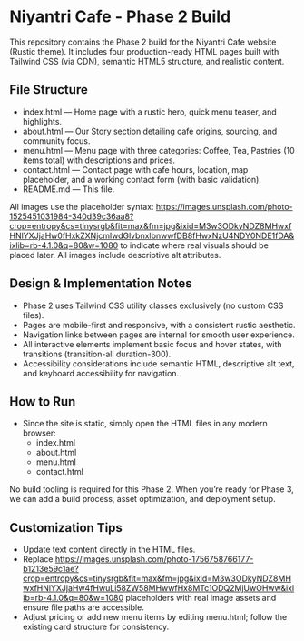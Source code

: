 # Niyantri Cafe - Phase 2 Build

This repository contains the Phase 2 build for the Niyantri Cafe website (Rustic theme). It includes four production-ready HTML pages built with Tailwind CSS (via CDN), semantic HTML5 structure, and realistic content.

## File Structure
- index.html — Home page with a rustic hero, quick menu teaser, and highlights.
- about.html — Our Story section detailing cafe origins, sourcing, and community focus.
- menu.html — Menu page with three categories: Coffee, Tea, Pastries (10 items total) with descriptions and prices.
- contact.html — Contact page with cafe hours, location, map placeholder, and a working contact form (with basic validation).
- README.md — This file.

All images use the placeholder syntax: https://images.unsplash.com/photo-1525451031984-340d39c36aa8?crop=entropy&cs=tinysrgb&fit=max&fm=jpg&ixid=M3w3ODkyNDZ8MHwxfHNlYXJjaHw0fHxkZXNjcmlwdGlvbnxlbnwwfDB8fHwxNzU4NDY0NDE1fDA&ixlib=rb-4.1.0&q=80&w=1080 to indicate where real visuals should be placed later. All images include descriptive alt attributes.

## Design & Implementation Notes
- Phase 2 uses Tailwind CSS utility classes exclusively (no custom CSS files).
- Pages are mobile-first and responsive, with a consistent rustic aesthetic.
- Navigation links between pages are internal for smooth user experience.
- All interactive elements implement basic focus and hover states, with transitions (transition-all duration-300).
- Accessibility considerations include semantic HTML, descriptive alt text, and keyboard accessibility for navigation.

## How to Run
- Since the site is static, simply open the HTML files in any modern browser:
  - index.html
  - about.html
  - menu.html
  - contact.html

No build tooling is required for this Phase 2. When you’re ready for Phase 3, we can add a build process, asset optimization, and deployment setup.

## Customization Tips
- Update text content directly in the HTML files.
- Replace https://images.unsplash.com/photo-1756758766177-b1213e59c1ae?crop=entropy&cs=tinysrgb&fit=max&fm=jpg&ixid=M3w3ODkyNDZ8MHwxfHNlYXJjaHw4fHwuLi58ZW58MHwwfHx8MTc1ODQ2MjUwOHww&ixlib=rb-4.1.0&q=80&w=1080 placeholders with real image assets and ensure file paths are accessible.
- Adjust pricing or add new menu items by editing menu.html; follow the existing card structure for consistency.
